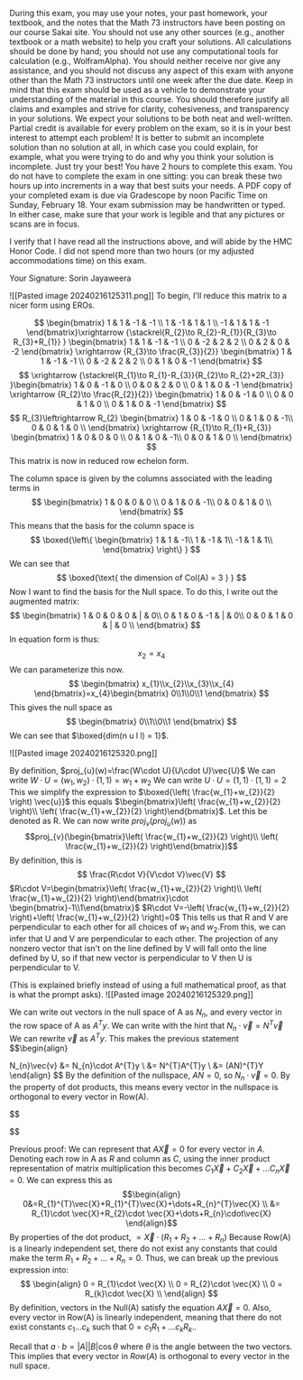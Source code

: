 






During this exam, you may use your notes, your past homework, your textbook, and the notes that the Math 73 instructors have been posting on our course Sakai site. You should not use any other sources (e.g., another textbook or a math website) to help you craft your solutions. All calculations should be done by hand; you should not use any computational tools for calculation (e.g., WolframAlpha). You should neither receive nor give any assistance, and you should not discuss any aspect of this exam with anyone other than the Math 73 instructors until one week after the due date. Keep in mind that this exam should be used as a vehicle to demonstrate your understanding of the material in this course. You should therefore justify all claims and examples and strive for clarity, cohesiveness, and transparency in your solutions. We expect your solutions to be both neat and well-written. Partial credit is available for every problem on the exam, so it is in your best interest to attempt each problem! It is better to submit an incomplete solution than no solution at all, in which case you could explain, for example, what you were trying to do and why you think your solution is incomplete. Just try your best! You have 2 hours to complete this exam. You do not have to complete the exam in one sitting: you can break these two hours up into increments in a way that best suits your needs. A PDF copy of your completed exam is due via Gradescope by noon Pacific Time on Sunday, February 18. Your exam submission may be handwritten or typed. In either case, make sure that your work is legible and that any pictures or scans are in focus.

I verify that I have read all the instructions above, and will abide by the HMC Honor Code. I did not spend more than two hours (or my adjusted accommodations time) on this exam. 

Your Signature: Sorin Jayaweera

![[Pasted image 20240216125311.png]]
To begin, I'll reduce this matrix to a nicer form using EROs.

$$
\begin{bmatrix}
1 & 1 & -1 & -1 \\
1 & -1 & 1 & 1  \\
-1 & 1 & 1 & -1
\end{bmatrix}\xrightarrow {\stackrel{R_{2}\to  R_{2}-R_{1}}{R_{3}\to  R_{3}+R_{1}} }
\begin{bmatrix}
1 & 1 & -1 & -1 \\
0 & -2 & 2 & 2 \\
0 & 2 & 0 & -2
\end{bmatrix}
\xrightarrow {R_{3}\to  \frac{R_{3}}{2}}
\begin{bmatrix}
1 & 1 & -1 & -1 \\
0 & -2 & 2 & 2 \\
0 & 1 & 0 & -1
\end{bmatrix}
$$
$$
\xrightarrow {\stackrel{R_{1}\to  R_{1}-R_{3}}{R_{2}\to  R_{2}+2R_{3}} }\begin{bmatrix}
1 & 0 & -1 & 0 \\
0 & 0 & 2 & 0 \\
0 & 1 & 0 & -1
\end{bmatrix}
\xrightarrow {R_{2}\to  \frac{R_{2}}{2}}
\begin{bmatrix}
1 & 0 & -1 & 0 \\
0 & 0 & 1 & 0 \\
0 & 1 & 0 & -1
\end{bmatrix}
$$
$$
R_{3}\leftrightarrow R_{2}
\begin{bmatrix}
1 & 0 & -1 & 0 \\
0 & 1 & 0 & -1\\
0 & 0 & 1 & 0 \\
\end{bmatrix} \xrightarrow {R_{1}\to  R_{1}+R_{3}}
\begin{bmatrix}
1 & 0 & 0 & 0 \\
0 & 1 & 0 & -1\\
0 & 0 & 1 & 0 \\
\end{bmatrix}
$$
This matrix is now in reduced row echelon form. 

The column space is given by the columns associated with the leading terms in  
$$
\begin{bmatrix}
1 & 0 & 0 & 0 \\
0 & 1 & 0 & -1\\
0 & 0 & 1 & 0 \\
\end{bmatrix}
$$
This means that the basis for the column space is
$$
\boxed{\left\{ \begin{bmatrix}
1 & 1  & -1\\
1 & -1  & 1\\
-1 & 1  & 1\\
\end{bmatrix} \right\} }
$$
 We can see that
  $$
\boxed{\text{ the dimension of Col(A) = 3 }
}
$$
Now I want to find the basis for the Null space. To do this, I write out the augmented matrix:
$$
\begin{bmatrix}
1 & 0 & 0 & 0  & | & 0\\
0 & 1 & 0 & -1 & | & 0\\
0 & 0 & 1 & 0  & |  & 0 \\
\end{bmatrix} 
$$
In equation form is thus:
$$
x_{2}=x_{4}
$$
We can parameterize this now.
$$
\begin{bmatrix}
x_{1}\\x_{2}\\x_{3}\\x_{4}
\end{bmatrix}=x_{4}\begin{bmatrix}
0\\1\\0\\1
\end{bmatrix}
$$
 This gives the null space as
  $$
\begin{bmatrix}
0\\1\\0\\1
\end{bmatrix}
$$
We can see that $\boxed{dim(n u l l) = 1}$.


![[Pasted image 20240216125320.png]]

By definition, $proj_{u}(w)=\frac{W\cdot U}{U\cdot U}\vec{U}$ 
We can write $W\cdot U=(w_{1},w_{2})\cdot(1,1)=w_{1}+w_{2}$
We can write $U\cdot U=(1,1)\cdot(1,1)=2$
This we simplify the expression to $\boxed{\left( \frac{w_{1}+w_{2}}{2} \right) \vec{u}}$
this equals $\begin{bmatrix}\left( \frac{w_{1}+w_{2}}{2} \right)\\ \left( \frac{w_{1}+w_{2}}{2} \right)\end{bmatrix}$. Let this be denoted as R.
We can now write $proj_{v}(proj_{u}(w))$ as
$$proj_{v}(\begin{bmatrix}\left( \frac{w_{1}+w_{2}}{2} \right)\\ \left( \frac{w_{1}+w_{2}}{2} \right)\end{bmatrix})$$
By definition, this is 
$$
\frac{R\cdot V}{V\cdot V}\vec{V}
$$
$R\cdot V=\begin{bmatrix}\left( \frac{w_{1}+w_{2}}{2} \right)\\ \left( \frac{w_{1}+w_{2}}{2} \right)\end{bmatrix}\cdot \begin{bmatrix}-1\\1\end{bmatrix}$
$R\cdot V=-\left( \frac{w_{1}+w_{2}}{2} \right)+\left( \frac{w_{1}+w_{2}}{2} \right)=0$
This tells us that R and V are perpendicular to each other for all choices of $w_{1}\text{ and } w_{2}$.From this, we can infer that U and V are perpendicular to each other. The projection of any nonzero vector that isn't on the line defined by V will fall onto the line defined by U, so if that new vector is perpendicular to V then U is perpendicular to V. 


(This is explained briefly instead of using a full mathematical proof, as that is what the prompt asks).
![[Pasted image 20240216125329.png]]

We can write out  vectors in the null space  of A as $N_{n}$, and every vector in the row space of A as $A^{T}y$. 
We can write with the hint that $N_{n}\cdot\vec{v} = N^{T}\vec{v}$
We can rewrite $\vec{v}$ as $A^{T}y$. 
This makes the previous statement
$$\begin{align}

N_{n}\vec{v} &= N_{n}\cdot A^{T}y \\
&= N^{T}A^{T}y \\
&= (AN)^{T}Y
\end{align}
$$
By the definition of the nullspace, $AN = 0$, so $N_{n}\cdot \vec{v} = 0$. 
By the property of dot products, this means every vector in the nullspace is orthogonal to every vector in Row(A).




$$

$$



Previous proof:
We can represent that $A\vec{X}=0$ for every vector in $A$. Denoting each row in A as $R$ and column as $C$, using the inner product representation of matrix multiplication this becomes $C_{1}\vec{X}+C_{2}\vec{X}+\dots C_{n}\vec{X}=0$. We can express this as 
$$\begin{align}
0&=R_{1}^{T}\vec{X}+R_{1}^{T}\vec{X}+\dots+R_{n}^{T}\vec{X}  \\
&= R_{1}\cdot \vec{X}+R_{2}\cdot \vec{X}+\dots+R_{n}\cdot\vec{X}
\end{align}$$
By properties of the dot product,
$= \vec{X}\cdot(R_{1}+R_{2}+\dots+R_{n})$
Because Row(A) is a linearly independent set, there do not exist any constants that could make the term $R_{1}+R_{2}+\dots+R_{n}=0$. Thus, 
we can break up the previous expression into:
$$
\begin{align}
0 = R_{1}\cdot \vec{X} \\
0 = R_{2}\cdot \vec{X} \\
0 = R_{k}\cdot \vec{X} \\
\end{align}
$$
By definition, vectors in the Null(A) satisfy the equation $A\vec{X}=0$. Also, every vector in Row(A) is linearly independent, meaning that there do not exist constants $c_{1}\dots c_{k}$ such that $0=c_{1}R_{1}+\dots c_{k}R_{k}$.. 

Recall that $a\cdot b = \left| A \right|\left| B \right|\cos\theta$ where $\theta$ is the angle between the two vectors.
This implies that every vector in $Row(A)$ is orthogonal to every vector in the null space.